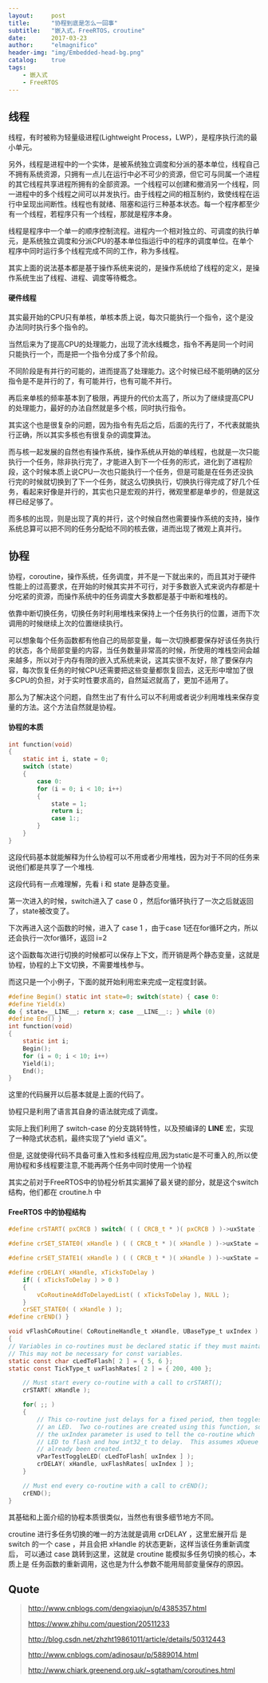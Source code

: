 ```yaml
---
layout:     post
title:      "协程到底是怎么一回事"
subtitle:   "嵌入式，FreeRTOS，croutine"
date:       2017-03-23
author:     "elmagnifico"
header-img: "img/Embedded-head-bg.png"
catalog:    true
tags:
    - 嵌入式
    - FreeRTOS    
---
```



## 线程

线程，有时被称为轻量级进程(Lightweight Process，LWP），是程序执行流的最小单元。

另外，线程是进程中的一个实体，是被系统独立调度和分派的基本单位，线程自己不拥有系统资源，只拥有一点儿在运行中必不可少的资源，但它可与同属一个进程的其它线程共享进程所拥有的全部资源。一个线程可以创建和撤消另一个线程，同一进程中的多个线程之间可以并发执行。由于线程之间的相互制约，致使线程在运行中呈现出间断性。线程也有就绪、阻塞和运行三种基本状态。每一个程序都至少有一个线程，若程序只有一个线程，那就是程序本身。

线程是程序中一个单一的顺序控制流程。进程内一个相对独立的、可调度的执行单元，是系统独立调度和分派CPU的基本单位指运行中的程序的调度单位。在单个程序中同时运行多个线程完成不同的工作，称为多线程。

其实上面的说法基本都是基于操作系统来说的，是操作系统给了线程的定义，是操作系统生出了线程、进程、调度等待概念。

#### 硬件线程

其实最开始的CPU只有单核，单核本质上说，每次只能执行一个指令，这个是没办法同时执行多个指令的。

当然后来为了提高CPU的处理能力，出现了流水线概念，指令不再是同一个时间只能执行一个，而是把一个指令分成了多个阶段。

不同阶段是有并行的可能的，进而提高了处理能力。这个时候已经不能明确的区分指令是不是并行的了，有可能并行，也有可能不并行。

再后来单核的频率基本到了极限，再提升的代价太高了，所以为了继续提高CPU的处理能力，最好的办法自然就是多个核，同时执行指令。

其实这个也是很复杂的问题，因为指令有先后之后，后面的先行了，不代表就能执行正确，所以其实多核也有很复杂的调度算法。

而与核一起发展的自然也有操作系统，操作系统从开始的单线程，也就是一次只能执行一个任务，除非执行完了，才能进入到下一个任务的形式，进化到了进程阶段，这个时候本质上说CPU一次也只能执行一个任务，但是可能是在任务还没执行完的时候就切换到了下一个任务，就这么切换执行，切换执行得完成了好几个任务，看起来好像是并行的，其实也只是宏观的并行，微观里都是单步的，但是就这样已经足够了。

而多核的出现，则是出现了真的并行，这个时候自然也需要操作系统的支持，操作系统总算可以把不同的任务分配给不同的核去做，进而出现了微观上真并行。

## 协程

协程，coroutine，操作系统，任务调度，并不是一下就出来的，而且其对于硬件性能上的过高要求，在开始的时候其实并不可行，对于多数嵌入式来说内存都是十分吃紧的资源，而操作系统中的任务调度大多数都是基于中断和堆栈的。

依靠中断切换任务，切换任务时利用堆栈来保持上一个任务执行的位置，进而下次调用的时候继续上次的位置继续执行。

可以想象每个任务函数都有他自己的局部变量，每一次切换都要保存好该任务执行的状态，各个局部变量的内容，当任务数量非常高的时候，所使用的堆栈空间会越来越多，所以对于内存有限的嵌入式系统来说，这其实很不友好，除了要保存内容，每次恢复任务的时候CPU还需要把这些变量都恢复回去，这无形中增加了很多CPU的负担，对于实时性要求高的，自然延迟就高了，更加不适用了。

那么为了解决这个问题，自然生出了有什么可以不利用或者说少利用堆栈来保存变量的方法。这个方法自然就是协程。

#### 协程的本质
```c
int function(void)
{   
    static int i, state = 0;
    switch (state)
    {    
        case 0:
        for (i = 0; i < 10; i++)
        {      
            state = 1;
            return i;             
            case 1:;
        }   
    }
}
```

这段代码基本就能解释为什么协程可以不用或者少用堆栈，因为对于不同的任务来说他们都是共享了一个堆栈.

这段代码有一点难理解，先看 i 和 state 是静态变量。

第一次进入的时候，switch进入了 case 0 ，然后for循环执行了一次之后就返回了，state被改变了。

下次再进入这个函数的时候，进入了 case 1 ，由于case 1还在for循环之内，所以还会执行一次for循环，返回 i=2

这个函数每次进行切换的时候都可以保存上下文，而开销是两个静态变量，这就是协程，协程的上下文切换，不需要堆栈参与。

而这只是一个小例子，下面的就开始利用宏来完成一定程度封装。

```c
#define Begin() static int state=0; switch(state) { case 0:
#define Yield(x)
do { state=__LINE__; return x; case __LINE__:; } while (0)
#define End() }
int function(void)
{   
    static int i;   
    Begin();   
    for (i = 0; i < 10; i++)     
    Yield(i);   
    End();
}
```
这里的代码展开以后基本就是上面的代码了。

协程只是利用了语言其自身的语法就完成了调度。

实际上我们利用了 switch-case 的分支跳转特性，以及预编译的 __LINE__ 宏，实现了一种隐式状态机，最终实现了“yield 语义”。

但是, 这就使得代码不具备可重入性和多线程应用,因为static是不可重入的,所以使用协程和多线程要注意,不能再两个任务中同时使用一个协程

其实之前对于FreeRTOS中的协程分析其实漏掉了最关键的部分，就是这个switch结构，他们都在 croutine.h 中

#### FreeRTOS 中的协程结构

```c
#define crSTART( pxCRCB ) switch( ( ( CRCB_t * )( pxCRCB ) )->uxState ) { case 0:

#define crSET_STATE0( xHandle ) ( ( CRCB_t * )( xHandle ) )->uxState = (__LINE__ * 2); return; case (__LINE__ * 2):

#define crSET_STATE1( xHandle ) ( ( CRCB_t * )( xHandle ) )->uxState = ((__LINE__ * 2)+1); return; case ((__LINE__ * 2)+1):

#define crDELAY( xHandle, xTicksToDelay )												\
    if( ( xTicksToDelay ) > 0 )															\
    {																					\
    	vCoRoutineAddToDelayedList( ( xTicksToDelay ), NULL );							\
    }																					\
    crSET_STATE0( ( xHandle ) );
#define crEND() }

void vFlashCoRoutine( CoRoutineHandle_t xHandle, UBaseType_t uxIndex )
{
// Variables in co-routines must be declared static if they must maintain value across a blocking call.
// This may not be necessary for const variables.
static const char cLedToFlash[ 2 ] = { 5, 6 };
static const TickType_t uxFlashRates[ 2 ] = { 200, 400 };

    // Must start every co-routine with a call to crSTART();
    crSTART( xHandle );

    for( ;; )
    {
        // This co-routine just delays for a fixed period, then toggles
        // an LED.  Two co-routines are created using this function, so
        // the uxIndex parameter is used to tell the co-routine which
        // LED to flash and how int32_t to delay.  This assumes xQueue has
        // already been created.
        vParTestToggleLED( cLedToFlash[ uxIndex ] );
        crDELAY( xHandle, uxFlashRates[ uxIndex ] );
    }

    // Must end every co-routine with a call to crEND();
    crEND();
}
```
其基础和上面介绍的协程本质很类似，当然也有很多细节地方不同。

croutine 进行多任务切换的唯一的方法就是调用 crDELAY ，这里宏展开后
是 switch 的一个 case ，并且会把 xHandle 的状态更新，这样当该任务重新调度后，
可以通过 case 跳转到这里，这就是 croutine 能模拟多任务切换的核心，本质上是
任务函数的重新调用，这也是为什么参数不能用局部变量保存的原因。


## Quote

> http://www.cnblogs.com/dengxiaojun/p/4385357.html
>
> https://www.zhihu.com/question/20511233
>
> http://blog.csdn.net/zhzht19861011/article/details/50312443
>
> http://www.cnblogs.com/adinosaur/p/5889014.html
>
> http://www.chiark.greenend.org.uk/~sgtatham/coroutines.html
